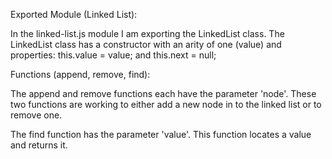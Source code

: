 Exported Module (Linked List):

In the linked-list.js module I am exporting the LinkedList class. The LinkedList class has a constructor with an arity of one (value) and properties: this.value = value; and this.next = null;

Functions (append, remove, find):

The append and remove functions each have the parameter 'node'. These two functions are working to either add a new node in to the linked list or to remove one.

The find function has the parameter 'value'. This function locates a value and returns it.